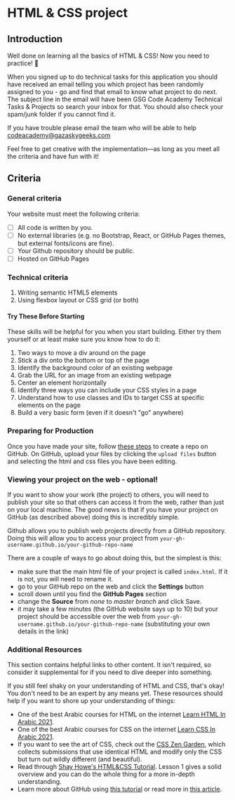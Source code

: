 # HTML & CSS project

## Introduction

Well done on learning all the basics of HTML & CSS! Now you need to practice! :tada:

When you signed up to do technical tasks for this application you should have received an email telling you which project has been randomly assigned to you - go and find that email to know what project to do next. The subject line in the email will have been GSG Code Academy Technical Tasks & Projects so search your inbox for that. You should also check your spam/junk folder if you cannot find it.

If you have trouble please email the team who will be able to help codeacademy@gazaskygeeks.com

Feel free to get creative with the implementation—as long as you meet all the criteria and have fun with it!

## Criteria 
### General criteria 
Your website must meet the following criteria:

- [ ] All code is written by you.
- [ ] No external libraries (e.g. no Bootstrap, React, or GitHub Pages themes, but external fonts/icons are fine).
- [ ] Your Github repository should be public.
- [ ] Hosted on GitHub Pages
 
### Technical criteria 

1. Writing semantic HTML5 elements
2. Using flexbox layout or CSS grid (or both)


#### Try These Before Starting
These skills will be helpful for you when you start building. Either try them yourself or at least make sure you know how to do it:


1. Two ways to move a div around on the page
2. Stick a div onto the bottom or top of the page
3. Identify the background color of an existing webpage
4. Grab the URL for an image from an existing webpage
5. Center an element horizontally
6. Identify three ways you can include your CSS styles in a page
7. Understand how to use classes and IDs to target CSS at specific elements on the page
8. Build a very basic form (even if it doesn't "go" anywhere)
 
### Preparing for Production
Once you have made your site, follow [these steps](https://help.github.com/en/articles/create-a-repo) to create a repo on GitHub.
On GitHub, upload your files by clicking the `upload files` button and selecting the html and css files you have been editing.

### Viewing your project on the web - optional!

If you want to show your work (the project) to others, you will need to publish your site so that others can access it from the web, rather than just on your local machine. The good news is that if you have your project on GitHub (as described above) doing this is incredibly simple.

Github allows you to publish web projects directly from a GitHub repository. Doing this will allow you to access your project from `your-gh-username.github.io/your-github-repo-name`

There are a couple of ways to go about doing this, but the simplest is this:

- make sure that the main html file of your project is called `index.html`. If it is not, you will need to rename it.
- go to your GitHub repo on the web and click the **Settings** button
- scroll down until you find the **GitHub Pages** section
- change the **Source** from _none_ to _master branch_ and click Save.
- it may take a few minutes (the GitHub website says up to 10) but your project should be accessible over the web from `your-gh-username.github.io/your-github-repo-name` (substituting your own details in the link)


### Additional Resources

This section contains helpful links to other content. It isn't required, so consider it supplemental for if you need to dive deeper into something.

If you still feel shaky on your understanding of HTML and CSS, that's okay! You don't need to be an expert by any means yet. These resources should help if you want to shore up your understanding of things:

- One of the best Arabic courses for HTML on the internet [Learn HTML In Arabic 2021](https://www.youtube.com/playlist?list=PLDoPjvoNmBAw_t_XWUFbBX-c9MafPk9ji).
- One of the best Arabic courses for CSS on the internet [Learn CSS In Arabic 2021](https://www.youtube.com/playlist?list=PLDoPjvoNmBAzjsz06gkzlSrlev53MGIKe).
- If you want to see the art of CSS, check out the [CSS Zen Garden](http://www.csszengarden.com/), which collects submissions that use identical HTML and modify only the CSS but turn out wildly different (and beautiful).
- Read through [Shay Howe's HTML&CSS Tutorial](http://learn.shayhowe.com/html-css/terminology-syntax-intro). Lesson 1 gives a solid overview and you can do the whole thing for a more in-depth understanding.
- Learn more about GitHub using [this tutorial](https://try.github.io) or read more in [this article](http://readwrite.com/2013/09/30/understanding-github-a-journey-for-beginners-part-1).
